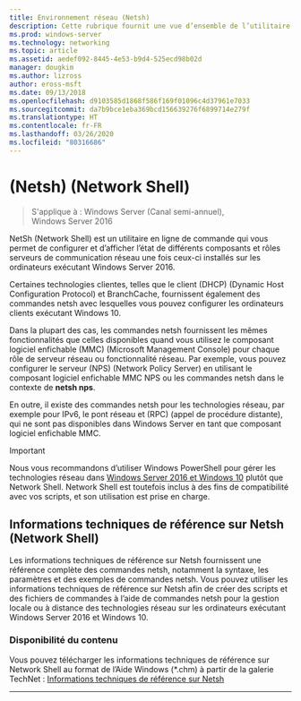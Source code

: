 ```yaml
---
title: Environnement réseau (Netsh)
description: Cette rubrique fournit une vue d’ensemble de l’utilitaire en ligne de commande NetSh (Network Shell) dans Windows Server 2016.
ms.prod: windows-server
ms.technology: networking
ms.topic: article
ms.assetid: aedef092-8445-4e53-b9d4-525ecd98b02d
manager: dougkim
ms.author: lizross
author: eross-msft
ms.date: 09/13/2018
ms.openlocfilehash: d9103585d1868f586f169f01096c4d37961e7033
ms.sourcegitcommit: da7b9bce1eba369bcd156639276f6899714e279f
ms.translationtype: HT
ms.contentlocale: fr-FR
ms.lasthandoff: 03/26/2020
ms.locfileid: "80316686"
---
```

# <a name="network-shell-netsh"></a>\(Netsh\) (Network Shell)

>S'applique à : Windows Server (Canal semi-annuel), Windows Server 2016

NetSh (Network Shell) est un utilitaire en ligne de commande qui vous permet de configurer et d’afficher l’état de différents composants et rôles serveurs de communication réseau une fois ceux-ci installés sur les ordinateurs exécutant Windows Server 2016.

Certaines technologies clientes, telles que le client \(DHCP\) (Dynamic Host Configuration Protocol) et BranchCache, fournissent également des commandes netsh avec lesquelles vous pouvez configurer les ordinateurs clients exécutant Windows 10.

Dans la plupart des cas, les commandes netsh fournissent les mêmes fonctionnalités que celles disponibles quand vous utilisez le composant logiciel enfichable \(MMC\) (Microsoft Management Console) pour chaque rôle de serveur réseau ou fonctionnalité réseau. Par exemple, vous pouvez configurer le serveur \(NPS\) (Network Policy Server) en utilisant le composant logiciel enfichable MMC NPS ou les commandes netsh dans le contexte de **netsh nps**.

En outre, il existe des commandes netsh pour les technologies réseau, par exemple pour IPv6, le pont réseau et \(RPC\) (appel de procédure distante), qui ne sont pas disponibles dans Windows Server en tant que composant logiciel enfichable MMC.

>[!IMPORTANT]
>Nous vous recommandons d’utiliser Windows PowerShell pour gérer les technologies réseau dans [Windows Server 2016 et Windows 10](https://technet.microsoft.com/library/mt156917.aspx) plutôt que Network Shell. Network Shell est toutefois inclus à des fins de compatibilité avec vos scripts, et son utilisation est prise en charge.

## <a name="network-shell-netsh-technical-reference"></a>Informations techniques de référence sur Netsh (Network Shell)

Les informations techniques de référence sur Netsh fournissent une référence complète des commandes netsh, notamment la syntaxe, les paramètres et des exemples de commandes netsh. Vous pouvez utiliser les informations techniques de référence sur Netsh afin de créer des scripts et des fichiers de commandes à l’aide de commandes netsh pour la gestion locale ou à distance des technologies réseau sur les ordinateurs exécutant Windows Server 2016 et Windows 10.  
  
### <a name="content-availability"></a>Disponibilité du contenu  
  
Vous pouvez télécharger les informations techniques de référence sur Network Shell au format de l’Aide Windows \(*.chm\) à partir de la galerie TechNet : [Informations techniques de référence sur Netsh](https://gallery.technet.microsoft.com/Netsh-Technical-Reference-c46523dc)  
  
---
